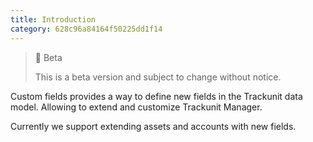 ```yaml
---
title: Introduction
category: 628c96a84164f50225dd1f14
---
```


> 🚧 Beta
>
> This is a beta version and subject to change without notice.

Custom fields provides a way to define new fields in the Trackunit data model. Allowing to extend and customize Trackunit Manager.

Currently we support extending assets and accounts with new fields.
